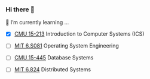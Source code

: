 ### Hi there 👋

<!--
**csun5285/csun5285** is a ✨ _special_ ✨ repository because its `README.md` (this file) appears on your GitHub profile.

Here are some ideas to get you started:

- 🔭 I’m currently working on ...
- 🌱 I’m currently learning ...
- 👯 I’m looking to collaborate on ...
- 🤔 I’m looking for help with ...
- 💬 Ask me about ...
- 📫 How to reach me: ...
- 😄 Pronouns: ...
- ⚡ Fun fact: ...
-->
🌱 I’m currently learning ...

- [x] [CMU 15-213](https://www.cs.cmu.edu/~213/)                 Introduction to Computer Systems (ICS)
- [ ] [MIT 6.S081](https://pdos.csail.mit.edu/6.828/2021/index.html)  Operating System Engineering   
- [ ] [CMU 15-445](https://15445.courses.cs.cmu.edu/fall2022/)   Database Systems
- [ ] [MIT 6.824](https://pdos.csail.mit.edu/6.824/)    Distributed Systems


